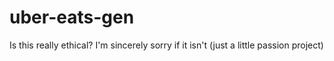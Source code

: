 # uber-eats-gen
Is this really ethical? I'm sincerely sorry if it isn't (just a little passion project)

